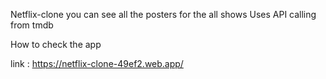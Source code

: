 Netflix-clone 
you can see all the posters for the all shows
Uses API calling from tmdb

How to check the app

link : https://netflix-clone-49ef2.web.app/


